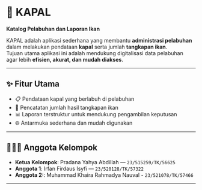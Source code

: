 # 🚢 KAPAL  
**Katalog Pelabuhan dan Laporan Ikan**  

KAPAL adalah aplikasi sederhana yang membantu **administrasi pelabuhan** dalam melakukan pendataan **kapal** serta jumlah **tangkapan ikan**.  
Tujuan utama aplikasi ini adalah mendukung digitalisasi data pelabuhan agar lebih **efisien, akurat, dan mudah diakses**.  

---

## ✨ Fitur Utama
- 📋 Pendataan kapal yang berlabuh di pelabuhan  
- 🎣 Pencatatan jumlah hasil tangkapan ikan  
- 📊 Laporan terstruktur untuk mendukung pengambilan keputusan  
- 🌐 Antarmuka sederhana dan mudah digunakan  

---

## 👨‍👩‍👦 Anggota Kelompok
- **Ketua Kelompok**: Pradana Yahya Abdillah — `23/515259/TK/56625`  
- **Anggota 1**: Irfan Firdaus Isyfi — `23/520128/TK/57322`  
- **Anggota 2:**: Muhammad Khaira Rahmadya Nauval - `23/521078/TK/57466`

---